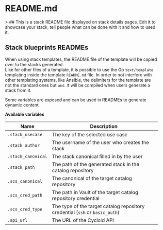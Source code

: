 # README.md

&gt; ## This is a stack README file displayed on stack details pages. Edit it to showcase your stack, tell people what can be done with it and how to used it.

## Stack blueprints READMEs

When using stack templates, the README file of the template will be copied over to the stacks generated.  
Like for other files of a template, it is possible to use the Go `text/template` templating inside the template `README.md` file. 
In order to not interfere with other templating systems, like Ansible, the delimiters for the template are not the standard ones but ` and `.
It will be compiled when users generate a stack from it.

Some variables are exposed and can be used in READMEs to generate dynamic content.

**Available variables**

| Name | Description |
|--|--|
| `.stack_usecase` | The key of the selected use case |
| `.stack_author` | The username of the user who creates the stack |
| `.stack_canonical` | The stack canonical filled in by the user |
| `.stack_path` | The path of the generated stack in the catalog repository |
| `.scs_canonical` | The canonical of the target catalog repository |
| `.scs_cred_path` | The path in Vault of the target catalog repository credential |
| `.scs_cred_type` | The type of the target catalog repository credential (`ssh` or `basic_auth`) |
| `.api_url` | The URL of the Cycloid API |
